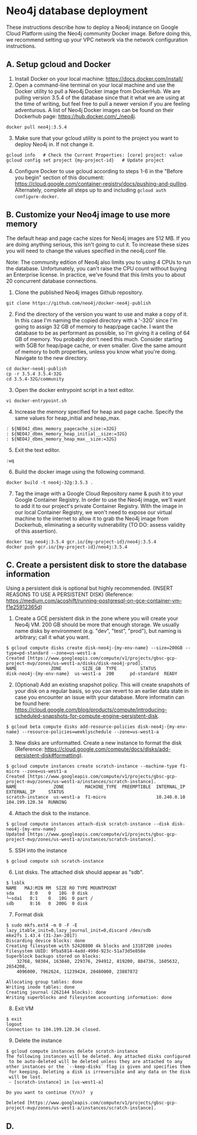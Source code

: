 # Neo4j database deployment

These instructions describe how to deploy a Neo4j instance on Google Cloud Platform using the Neo4j community Docker image. Before doing this, we recommend setting up your VPC network via the network configuration instructions.

## A. Setup gcloud and Docker
1. Install Docker on your local machine: https://docs.docker.com/install/
2. Open a command-line terminal on your local machine and use the Docker utility to pull a Neo4j Docker image from DockerHub. We are pulling version 3.5.4 of the database since that it what we are using at the time of writing, but feel free to pull a newer version if you are feeling adventurous. A list of Neo4j Docker images can be found on their Dockerhub page: https://hub.docker.com/_/neo4j.

  ```
  docker pull neo4j:3.5.4
  ```

3. Make sure that your gcloud utility is point to the project you want to deploy Neo4j in. If not change it.

  ```
  gcloud info   # Check the Current Properties: [core] project: value
  gcloud config set project {my-project-id}   # Update project
  ```

4. Configure Docker to use gcloud according to steps 1-6 in the "Before you begin" section of this document: https://cloud.google.com/container-registry/docs/pushing-and-pulling. Alternately, complete all steps up to and including `gcloud auth configure-docker`.

## B. Customize your Neo4j image to use more memory
The default heap and page cache sizes for Neo4j images are 512 MB. If you are doing anything serious, this isn't going to cut it. To increase these sizes you will need to change the values specified in the neo4j.conf file.

Note: The community edition of Neo4j also limits you to using 4 CPUs to run the database. Unfortunately, you can't raise the CPU count without buying an Enterprise license. In practice, we've found that this limits you to about 20 concurrent database connections.

1. Clone the published Neo4j images Github repository.
```
git clone https://github.com/neo4j/docker-neo4j-publish
```

2. Find the directory of the version you want to use and make a copy of it. In this case I'm naming the copied directory with a '-32G' since I'm going to assign 32 GB of memory to heap/page cache. I want the database to be as performant as possible, so I'm giving it a ceiling of 64 GB of memory. You probably don't need this much. Consider starting with 5GB for heap/page cache, or even smaller. Give the same amount of memory to both properties, unless you know what you're doing. Navigate to the new directory.

```
cd docker-neo4j-publish
cp -r 3.5.4 3.5.4-32G
cd 3.5.4-32G/community
```

3. Open the docker entrypoint script in a text editor.

```
vi docker-entrypoint.sh
```

4. Increase the memory specified for heap and page cache. Specify the same values for heap_initial and heap_max.

```
: ${NEO4J_dbms_memory_pagecache_size:=32G}
: ${NEO4J_dbms_memory_heap_initial__size:=32G}
: ${NEO4J_dbms_memory_heap_max__size:=32G}
```
 
 5. Exit the text editor.
 
 ```
 :wq
 ```
 
 6. Build the docker image using the following command.
 
 ```
 docker build -t neo4j-32g:3.5.3 .
 ```

7. Tag the image with a Google Cloud Repository name & push it to your Google Container Registry. In order to use the Neo4j image, we'll want to add it to our project's private Container Registry. With the image in our local Container Registry, we won't need to expose our virtual machine to the internet to allow it to grab the Neo4j image from Dockerhub, eliminating a security vulnerability (TO DO: assess validity of this assertion).

  ```
  docker tag neo4j:3.5.4 gcr.io/{my-project-id}/neo4j:3.5.4
  docker push gcr.io/{my-project-id}/neo4j:3.5.4
  ```

## C. Create a persistent disk to store the database information
Using a persistent disk is optional but highly recommended. (INSERT REASONS TO USE A PERSISTENT DISK)
(Reference: https://medium.com/acoshift/running-postgresql-on-gce-container-vm-f1e25912365d)

1. Create a GCE persistent disk in the zone where you will create your Neo4j VM. 200 GB should be more that enough storage. We usually name disks by environment (e.g. "dev", "test", "prod"), but naming is arbitrary; call it what you want.

``` 
$ gcloud compute disks create disk-neo4j-{my-env-name} --size=200GB --type=pd-standard --zone=us-west1-a
Created [https://www.googleapis.com/compute/v1/projects/gbsc-gcp-project-mvp/zones/us-west1-a/disks/disk-neo4j-prod].
NAME             ZONE        SIZE_GB  TYPE         STATUS
disk-neo4j-{my-env-name}  us-west1-a  200      pd-standard  READY
```

2. (Optional) Add an existing snapshot policy. This will create snapshots of your disk on a regular basis, so you can revert to an earlier data state in case you encounter an issue with your database. More informatin can be found here: https://cloud.google.com/blog/products/compute/introducing-scheduled-snapshots-for-compute-engine-persistent-disk.
```
$ gcloud beta compute disks add-resource-policies disk-neo4j-{my-env-name} --resource-policies=weeklyschedule --zone=us-west1-a
```

3. New disks are unformatted. Create a new instance to format the disk (Reference: https://cloud.google.com/compute/docs/disks/add-persistent-disk#formatting).

```
$ gcloud compute instances create scratch-instance --machine-type f1-micro --zone=us-west1-a
Created [https://www.googleapis.com/compute/v1/projects/gbsc-gcp-project-mvp/zones/us-west1-a/instances/scratch-instance].
NAME              ZONE        MACHINE_TYPE  PREEMPTIBLE  INTERNAL_IP  EXTERNAL_IP     STATUS
scratch-instance  us-west1-a  f1-micro                   10.240.0.10  104.199.120.34  RUNNING
```

4. Attach the disk to the instance.
```
$ gcloud compute instances attach-disk scratch-instance --disk disk-neo4j-{my-env-name}
Updated [https://www.googleapis.com/compute/v1/projects/gbsc-gcp-project-mvp/zones/us-west1-a/instances/scratch-instance].
```

5. SSH into the instance
```
$ gcloud compute ssh scratch-instance
```

6. List disks. The attached disk should appear as "sdb".
```
$ lsblk
NAME   MAJ:MIN RM  SIZE RO TYPE MOUNTPOINT
sda      8:0    0   10G  0 disk
└─sda1   8:1    0   10G  0 part /
sdb      8:16   0  200G  0 disk
```

7. Format disk
```
$ sudo mkfs.ext4 -m 0 -F -E lazy_itable_init=0,lazy_journal_init=0,discard /dev/sdb
mke2fs 1.43.4 (31-Jan-2017)
Discarding device blocks: done
Creating filesystem with 52428800 4k blocks and 13107200 inodes
Filesystem UUID: 9fba5814-4add-499d-923c-51a73d5e858e
Superblock backups stored on blocks:
	32768, 98304, 163840, 229376, 294912, 819200, 884736, 1605632, 2654208,
	4096000, 7962624, 11239424, 20480000, 23887872

Allocating group tables: done
Writing inode tables: done
Creating journal (262144 blocks): done
Writing superblocks and filesystem accounting information: done
```

8. Exit VM
```
$ exit
logout
Connection to 104.199.120.34 closed.
```

9. Delete the instance
```
$ gcloud compute instances delete scratch-instance
The following instances will be deleted. Any attached disks configured
 to be auto-deleted will be deleted unless they are attached to any
other instances or the `--keep-disks` flag is given and specifies them
 for keeping. Deleting a disk is irreversible and any data on the disk
 will be lost.
 - [scratch-instance] in [us-west1-a]

Do you want to continue (Y/n)?  y

Deleted [https://www.googleapis.com/compute/v1/projects/gbsc-gcp-project-mvp/zones/us-west1-a/instances/scratch-instance].
```

## D. 
